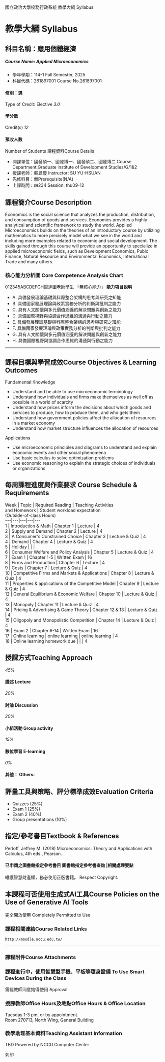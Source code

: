 國立政治大學校務行政系統 教學大綱 Syllabus
# 教學大綱 Syllabus
##  科目名稱：應用個體經濟
#####  Course Name: Applied Microeconomics
  * 學年學期：114-1 Fall Semester, 2025 
  * 科目代碼：261897001 Course No.261897001


#### 修別：選
Type of Credit: Elective 
_3.0_
#### 學分數
Credit(s)
_12_
#### 預收人數
Number of Students
課程資料Course Details
  * 開課單位：國發碩一、國發博一、國發碩二、國發博二 Course Department:Graduate Institute of Development Studies/G/1&2 
  * 授課老師：蘇昱璇 Instructor: SU YU-HSUAN 
  * 先修科目：無Prerequisite(N/A)
  * 上課時間：四234 Session: thu09-12 


##  課程簡介Course Description
Economics is the social science that analyzes the production, distribution, and consumption of goods and services. Economics provides a highly analytical and scientific framework to study the world. Applied Microeconomics builds on the theories of an introductory course by utilizing mathematics to more precisely model what we see in the world and including more examples related to economic and social development. The skills gained through this course will provide an opportunity to specialize in applied microeconomic fields, such as Development Economics, Pubic Finance, Natural Resource and Environmental Economics, International Trade and many others.
###  核心能力分析圖 Core Competence Analysis Chart
012345ABCDEFGH雷達圖老師學生
「無核心能力」 
**能力項目說明**
  * A. 具備發展理論基礎與科際整合架構的思考與研究之知能
  * B. 具備國家發展理論與政策實務分析的判斷與批判之能力
  * C. 具有人文關懷與多元價值涵養的解決問題與創新之能力
  * D. 具備國際視野與協調合作思維的溝通與行動之能力
  * E. 具備發展理論基礎與科際整合架構的思考與研究之知能
  * F. 具備國家發展理論與政策實務分析的判斷與批判之能力
  * G. 具有人文關懷與多元價值涵養的解決問題與創新之能力
  * H. 具備國際視野與協調合作思維的溝通與行動之能力


* * *
##  課程目標與學習成效Course Objectives & Learning Outcomes 
Fundamental Knowledge
  * Understand and be able to use microeconomic terminology
  * Understand how individuals and firms make themselves as well off as possible in a world of scarcity
  * Understand how prices inform the decisions about which goods and services to produce, how to produce them, and who gets them
  * Understand how government policies affect the allocation of resources in a market economy
  * Understand how market structure influences the allocation of resources


Applications
  * Use microeconomic principles and diagrams to understand and explain economic events and other social phenomena
  * Use basic calculus to solve optimization problems
  * Use economic reasoning to explain the strategic choices of individuals or organizations


##  每周課程進度與作業要求 Course Schedule & Requirements
Week | Topic | Required Reading | Teaching Activities  
and Homework |  Student workload expectation  
(Outside-of-class Hours)  
---|---|---|---|---  
1 | Introduction & Math | Chapter 1 | Lecture | 4  
2 | Supply and Demand | Chapter 2 | Lecture | 4  
3 | A Consumer's Constrained Choice | Chapter 3 | Lecture & Quiz | 4  
4 | Demand | Chapter 4 | Lecture & Quiz | 4  
5 | Holiday |  |  |   
6 | Consumer Welfare and Policy Analysis | Chapter 5 | Lecture & Quiz | 4  
7 | Exam 1 | Chapter 1-5 | Written Exam | 16  
8 | Firms and Production | Chapter 6 | Lecture | 4  
9 | Costs | Chapter 7 | Lecture & Quiz | 4  
10 | Competitive Firms and Markets & Applications | Chapter 8 | Lecture & Quiz | 4  
11 | Properties & applications of the Competitive Model | Chapter 9 | Lecture & Quiz | 4  
12 | General Equilibrium & Economic Welfare | Chapter 10  | Lecture & Quiz | 4  
13 | Monopoly | Chapter 11 | Lecture & Quiz | 4  
14 | Pricing & Advertising & Game Theory | Chapter 12 & 13 | Lecture & Quiz | 4  
15 | Oligopoly and Monopolistic Competition | Chapter 14 | Lecture & Quiz | 4  
16 | Exam 2 | Chapter 6-14 | Written Exam | 16  
17 |  Online learning  | online learning | online learning | 4  
18 | Online learning homework due |  |  | 4  
##  授課方式Teaching Approach
_45%_
####  講述 Lecture
_20%_
####  討論 Discussion
_20%_
####  小組活動 Group activity
_15%_
####  數位學習 E-learning
_0%_
####  其他： Others:
##  評量工具與策略、評分標準成效Evaluation Criteria
  * Quizzes (25%)
  * Exam 1 (25%)
  * Exam 2 (40%)
  * Group presentations (10%)


##  指定/參考書目Textbook & References
Perloff, Jeffrey M. (2018) Microeconomics: Theory and Applications with Calculus, 4th eds., Pearson. 
####  已申請之圖書館指定參考書目  圖書館指定參考書查詢 |相關處理要點
維護智慧財產權，務必使用正版書籍。 Respect Copyright.
##  本課程可否使用生成式AI工具Course Policies on the Use of Generative AI Tools
完全開放使用 Completely Permitted to Use
###  課程相關連結Course Related Links
```
http://moodle.nccu.edu.tw/
```

* * *
###  課程附件Course Attachments
###  課程進行中，使用智慧型手機、平板等隨身設備 To Use Smart Devices During the Class
需經教師同意始得使用  Approval
###  授課教師Office Hours及地點Office Hours & Office Location
Tuesday 1-3 pm, or by appointment.  
Room 270713, North Wing, General Building
###  教學助理基本資料Teaching Assistant Information
TBD
Powered by NCCU Computer Center
  
列印
